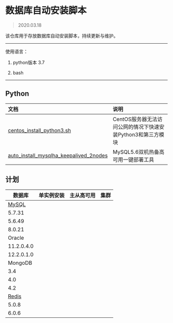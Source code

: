 # 数据库自动安装脚本

> 2020.03.18

该仓库用于存放数据库自动安装脚本，持续更新与维护。


---
使用语言：

1. python版本 3.7

2. bash

---


## Python

|文档|说明|
|:--|:--|
|[centos_install_python3.sh](centos_install_python3.sh)|CentOS服务器无法访问公网的情况下快速安装Python3和第三方模块|
|[auto_install_mysqlha_keepalived_2nodes](MySQL/auto_install_mysqlha_keepalived_2nodes)|MySQL5.6双机热备高可用一键部署工具|

## 计划

| 数据库                                          | 单实例安装 | 主从高可用 | 集群 |
| ----------------------------------------------- | ---------- | ---------- | ---- |
| [MySQL](https://dev.mysql.com/downloads/mysql/) |            |            |      |
| 5.7.31                                          |            |            |      |
| 5.6.49                                          |            |            |      |
| 8.0.21                                          |            |            |      |
| Oracle                                          |            |            |      |
| 11.2.0.4.0                                      |            |            |      |
| 12.2.0.1.0                                      |            |            |      |
| MongoDB                                         |            |            |      |
| 3.4                                             |            |            |      |
| 4.0                                             |            |            |      |
| 4.2                                             |            |            |      |
| [Redis](https://redis.io/download)              |            |            |      |
| 5.0.8                                           |            |            |      |
| 6.0.6                                           |            |            |      |



